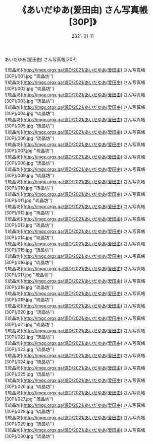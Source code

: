 ﻿---
layout: post
title:  《あいだゆあ(爱田由) さん写真帳[30P]》
date:   2021-01-11
img: imgx.orgx.ga/漏D/2021/あいだゆあ(爱田由) さん写真帳[30P]/000.jpg
categories: [美女, 性感, 泳衣]
---

あいだゆあ(爱田由) さん写真帳[30P]

![琉晶坊](http://imgx.orgx.ga/漏D/2021/あいだゆあ(爱田由) さん写真帳[30P]/001.jpg ''琉晶坊'') <br>
![琉晶坊](http://imgx.orgx.ga/漏D/2021/あいだゆあ(爱田由) さん写真帳[30P]/002.jpg ''琉晶坊'') <br>
![琉晶坊](http://imgx.orgx.ga/漏D/2021/あいだゆあ(爱田由) さん写真帳[30P]/003.jpg ''琉晶坊'') <br>
![琉晶坊](http://imgx.orgx.ga/漏D/2021/あいだゆあ(爱田由) さん写真帳[30P]/004.jpg ''琉晶坊'') <br>
![琉晶坊](http://imgx.orgx.ga/漏D/2021/あいだゆあ(爱田由) さん写真帳[30P]/005.jpg ''琉晶坊'') <br>
![琉晶坊](http://imgx.orgx.ga/漏D/2021/あいだゆあ(爱田由) さん写真帳[30P]/006.jpg ''琉晶坊'') <br>
![琉晶坊](http://imgx.orgx.ga/漏D/2021/あいだゆあ(爱田由) さん写真帳[30P]/007.jpg ''琉晶坊'') <br>
![琉晶坊](http://imgx.orgx.ga/漏D/2021/あいだゆあ(爱田由) さん写真帳[30P]/008.jpg ''琉晶坊'') <br>
![琉晶坊](http://imgx.orgx.ga/漏D/2021/あいだゆあ(爱田由) さん写真帳[30P]/009.jpg ''琉晶坊'') <br>
![琉晶坊](http://imgx.orgx.ga/漏D/2021/あいだゆあ(爱田由) さん写真帳[30P]/010.jpg ''琉晶坊'') <br>
![琉晶坊](http://imgx.orgx.ga/漏D/2021/あいだゆあ(爱田由) さん写真帳[30P]/011.jpg ''琉晶坊'') <br>
![琉晶坊](http://imgx.orgx.ga/漏D/2021/あいだゆあ(爱田由) さん写真帳[30P]/012.jpg ''琉晶坊'') <br>
![琉晶坊](http://imgx.orgx.ga/漏D/2021/あいだゆあ(爱田由) さん写真帳[30P]/013.jpg ''琉晶坊'') <br>
![琉晶坊](http://imgx.orgx.ga/漏D/2021/あいだゆあ(爱田由) さん写真帳[30P]/014.jpg ''琉晶坊'') <br>
![琉晶坊](http://imgx.orgx.ga/漏D/2021/あいだゆあ(爱田由) さん写真帳[30P]/015.jpg ''琉晶坊'') <br>
![琉晶坊](http://imgx.orgx.ga/漏D/2021/あいだゆあ(爱田由) さん写真帳[30P]/016.jpg ''琉晶坊'') <br>
![琉晶坊](http://imgx.orgx.ga/漏D/2021/あいだゆあ(爱田由) さん写真帳[30P]/017.jpg ''琉晶坊'') <br>
![琉晶坊](http://imgx.orgx.ga/漏D/2021/あいだゆあ(爱田由) さん写真帳[30P]/018.jpg ''琉晶坊'') <br>
![琉晶坊](http://imgx.orgx.ga/漏D/2021/あいだゆあ(爱田由) さん写真帳[30P]/019.jpg ''琉晶坊'') <br>
![琉晶坊](http://imgx.orgx.ga/漏D/2021/あいだゆあ(爱田由) さん写真帳[30P]/020.jpg ''琉晶坊'') <br>
![琉晶坊](http://imgx.orgx.ga/漏D/2021/あいだゆあ(爱田由) さん写真帳[30P]/021.jpg ''琉晶坊'') <br>
![琉晶坊](http://imgx.orgx.ga/漏D/2021/あいだゆあ(爱田由) さん写真帳[30P]/022.jpg ''琉晶坊'') <br>
![琉晶坊](http://imgx.orgx.ga/漏D/2021/あいだゆあ(爱田由) さん写真帳[30P]/023.jpg ''琉晶坊'') <br>
![琉晶坊](http://imgx.orgx.ga/漏D/2021/あいだゆあ(爱田由) さん写真帳[30P]/024.jpg ''琉晶坊'') <br>
![琉晶坊](http://imgx.orgx.ga/漏D/2021/あいだゆあ(爱田由) さん写真帳[30P]/025.jpg ''琉晶坊'') <br>
![琉晶坊](http://imgx.orgx.ga/漏D/2021/あいだゆあ(爱田由) さん写真帳[30P]/026.jpg ''琉晶坊'') <br>
![琉晶坊](http://imgx.orgx.ga/漏D/2021/あいだゆあ(爱田由) さん写真帳[30P]/027.jpg ''琉晶坊'') <br>
![琉晶坊](http://imgx.orgx.ga/漏D/2021/あいだゆあ(爱田由) さん写真帳[30P]/028.jpg ''琉晶坊'') <br>
![琉晶坊](http://imgx.orgx.ga/漏D/2021/あいだゆあ(爱田由) さん写真帳[30P]/029.jpg ''琉晶坊'') <br>
![琉晶坊](http://imgx.orgx.ga/漏D/2021/あいだゆあ(爱田由) さん写真帳[30P]/030.jpg ''琉晶坊'') <br>